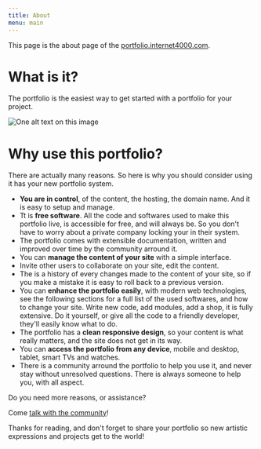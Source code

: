 ```yaml
---
title: About
menu: main
---
```

This page is the about page of the [portfolio.internet4000.com](https://portfolio.internet4000.com).

# What is it?

The portfolio is the easiest way to get started with a portfolio for your project.

![One alt text on this
image](https://78.media.tumblr.com/5b3d7b6e15ea3eba2ca822a315ee0510/tumblr_os68y2V3AL1twkjb3o1_1280.jpg)

# Why use this portfolio?

There are actually many reasons. So here is why you should consider using it has your new portfolio system.

* **You are in control**, of the content, the hosting, the domain name. And it is easy to setup and manage.
* Tt is **free software**.  All the code and softwares used to make this portfolio live, is accessible for free, and will always be. So you don't have to worry about a private company locking your in their system.
* The portfolio comes with extensible documentation, written and improved over time by the community arround it.
* You can **manage the content of your site** with a simple interface.
* Invite other users to collaborate on your site, edit the content.
* The is a history of every changes made to the content of your site, so if you make a mistake it is easy to roll back to a previous version.
* You can **enhance the portfolio easily**, with modern web technologies, see the following sections for a full list of the used softwares, and how to change your site. Write new code, add modules, add a shop, it is fully extensive. Do it yourself, or give all the code to a friendly developer, they'll easily know what to do.
* The portfolio has a **clean responsive design**, so your content is what really matters, and the site does not get in its way.
* You can **access the portfolio from any device**, mobile and desktop, tablet, smart TVs and watches.
* There is a community arround the portfolio to help you use it, and never stay without unresolved questions. There is always someone to help you, with all aspect.

Do you need more reasons, or assistance?

Come [talk with the community](https://riot.im/app/#/room/#support-themes:matrix.org)!

Thanks for reading, and don't forget to share your portfolio so new artistic expressions and projects get to the world!

